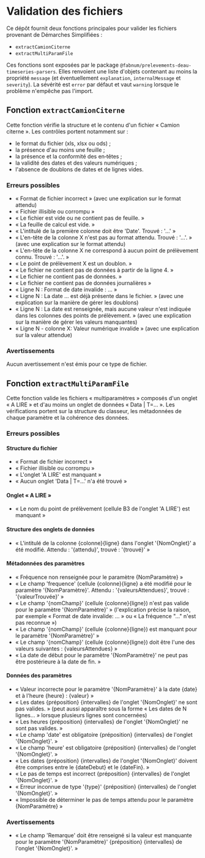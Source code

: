 # Validation des fichiers

Ce dépôt fournit deux fonctions principales pour valider les fichiers provenant de Démarches Simplifiées :

- `extractCamionCiterne`
- `extractMultiParamFile`

Ces fonctions sont exposées par le package `@fabnum/prelevements-deau-timeseries-parsers`. Elles renvoient une liste d'objets contenant au moins la propriété `message` (et éventuellement `explanation`, `internalMessage` et `severity`). La sévérité est `error` par défaut et vaut `warning` lorsque le problème n'empêche pas l'import.

## Fonction `extractCamionCiterne`

Cette fonction vérifie la structure et le contenu d'un fichier « Camion citerne ». Les contrôles portent notamment sur :

- le format du fichier (xls, xlsx ou ods) ;
- la présence d'au moins une feuille ;
- la présence et la conformité des en‑têtes ;
- la validité des dates et des valeurs numériques ;
- l'absence de doublons de dates et de lignes vides.

### Erreurs possibles

- « Format de fichier incorrect » (avec une explication sur le format attendu)
- « Fichier illisible ou corrompu »
- « Le fichier est vide ou ne contient pas de feuille. »
- « La feuille de calcul est vide. »
- « L'intitulé de la première colonne doit être 'Date'. Trouvé : '...' »
- « L'en-tête de la colonne X n'est pas au format attendu. Trouvé : '...'. » (avec une explication sur le format attendu)
- « L'en-tête de la colonne X ne correspond à aucun point de prélèvement connu. Trouvé : '...'. »
- « Le point de prélèvement X est un doublon. »
- « Le fichier ne contient pas de données à partir de la ligne 4. »
- « Le fichier ne contient pas de données. »
- « Le fichier ne contient pas de données journalières »
- « Ligne N : Format de date invalide : ... »
- « Ligne N : La date ... est déjà présente dans le fichier. » (avec une explication sur la manière de gérer les doublons)
- « Ligne N : La date est renseignée, mais aucune valeur n'est indiquée dans les colonnes des points de prélèvement. » (avec une explication sur la manière de gérer les valeurs manquantes)
- « Ligne N - colonne X: Valeur numérique invalide » (avec une explication sur la valeur attendue)

### Avertissements

Aucun avertissement n'est émis pour ce type de fichier.

## Fonction `extractMultiParamFile`

Cette fonction valide les fichiers « multiparamètres » composés d'un onglet « A LIRE » et d'au moins un onglet de données « Data | T=… ». Les vérifications portent sur la structure du classeur, les métadonnées de chaque paramètre et la cohérence des données.

### Erreurs possibles

#### Structure du fichier

- « Format de fichier incorrect »
- « Fichier illisible ou corrompu »
- « L'onglet 'A LIRE' est manquant »
- « Aucun onglet 'Data | T=…' n'a été trouvé »

#### Onglet « A LIRE »

- « Le nom du point de prélèvement (cellule B3 de l'onglet 'A LIRE') est manquant »

#### Structure des onglets de données

- « L'intitulé de la colonne {colonne}{ligne} dans l'onglet '{NomOnglet}' a été modifié. Attendu : '{attendu}', trouvé : '{trouvé}' »

#### Métadonnées des paramètres

- « Fréquence non renseignée pour le paramètre {NomParamètre} »
- « Le champ 'frequence' (cellule {colonne}{ligne} a été modifié pour le paramètre '{NomParamètre}'. Attendu : '{valeursAttendues}', trouvé : '{valeurTrouvée}' »
- « Le champ '{nomChamp}' (cellule {colonne}{ligne}) n'est pas valide pour le paramètre '{NomParamètre}' » (l'explication précise la raison, par exemple « Format de date invalide: … » ou « La fréquence "…" n'est pas reconnue »)
- « Le champ '{nomChamp}' (cellule {colonne}{ligne}) est manquant pour le paramètre '{NomParamètre}' »
- « Le champ '{nomChamp}' (cellule {colonne}{ligne}) doit être l'une des valeurs suivantes : {valeursAttendues} »
- « La date de début pour le paramètre '{NomParamètre}' ne peut pas être postérieure à la date de fin. »

#### Données des paramètres

- « Valeur incorrecte pour le paramètre '{NomParamètre}' à la date {date} et à l'heure {heure} : {valeur} »
- « Les dates {préposition} {intervalles} de l'onglet '{NomOnglet}' ne sont pas valides. » (peut aussi apparaître sous la forme « Les dates de N lignes… » lorsque plusieurs lignes sont concernées)
- « Les heures {préposition} {intervalles} de l'onglet '{NomOnglet}' ne sont pas valides. »
- « Le champ 'date' est obligatoire {préposition} {intervalles} de l'onglet '{NomOnglet}'. »
- « Le champ 'heure' est obligatoire {préposition} {intervalles} de l'onglet '{NomOnglet}'. »
- « Les dates {préposition} {intervalles} de l'onglet '{NomOnglet}' doivent être comprises entre le {dateDebut} et le {dateFin}. »
- « Le pas de temps est incorrect {préposition} {intervalles} de l'onglet '{NomOnglet}'. »
- « Erreur inconnue de type '{type}' {préposition} {intervalles} de l'onglet '{NomOnglet}'. »
- « Impossible de déterminer le pas de temps attendu pour le paramètre {NomParamètre} »

### Avertissements

- « Le champ 'Remarque' doit être renseigné si la valeur est manquante pour le paramètre '{NomParamètre}' {préposition} {intervalles} de l'onglet '{NomOnglet}'. »
